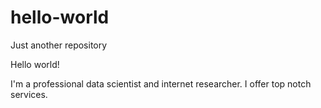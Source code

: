  # hello-world
 Just another repository

Hello world!

I'm a professional data scientist and internet researcher. I offer top notch services.

